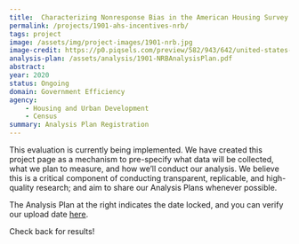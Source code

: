 ```yaml
---
title:  Characterizing Nonresponse Bias in the American Housing Survey (AHS)
permalink: /projects/1901-ahs-incentives-nrb/
tags: project  
image: /assets/img/project-images/1901-nrb.jpg
image-credit: https://p0.piqsels.com/preview/582/943/642/united-states-new-york-history-art.jpg
analysis-plan: /assets/analysis/1901-NRBAnalysisPlan.pdf
abstract: 
year: 2020  
status: Ongoing
domain: Government Efficiency
agency: 
    - Housing and Urban Development
    - Census
summary: Analysis Plan Registration
---
```

This evaluation is currently being implemented. We have created this project page as a mechanism to pre-specify what data will be collected, what we plan to measure, and how we’ll conduct our analysis. We believe this is a critical component of conducting transparent, replicable, and high-quality research; and aim to share our Analysis Plans whenever possible.

The Analysis Plan at the right indicates the date locked, and you can verify our upload date <a href="https://github.com/gsa-oes/office-of-evaluation-sciences/commits/master/assets/analysis/1901-NRBAnalysisPlan.pdf">here</a>. 

Check back for results!
